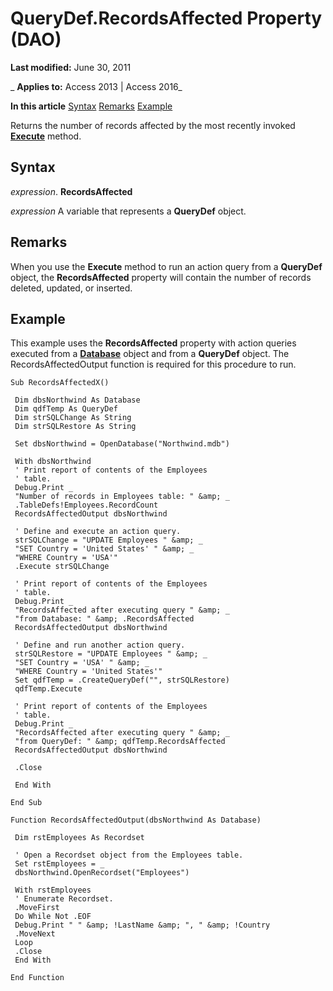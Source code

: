 
# QueryDef.RecordsAffected Property (DAO)

 **Last modified:** June 30, 2011

 _ **Applies to:** Access 2013 | Access 2016_

 **In this article**
[Syntax](#sectionSection0)
[Remarks](#sectionSection1)
[Example](#sectionSection2)


Returns the number of records affected by the most recently invoked  **[Execute](ad9e859e-c6fe-496c-a1f2-a000cf4bebcc.md)** method.

## Syntax
<a name="sectionSection0"> </a>

 _expression_. **RecordsAffected**

 _expression_ A variable that represents a **QueryDef** object.


## Remarks
<a name="sectionSection1"> </a>

When you use the  **Execute** method to run an action query from a **QueryDef** object, the **RecordsAffected** property will contain the number of records deleted, updated, or inserted.


## Example
<a name="sectionSection2"> </a>

This example uses the  **RecordsAffected** property with action queries executed from a **[Database](6cf2ddf8-3957-a15e-5eeb-85f81c1e415e.md)** object and from a **QueryDef** object. The RecordsAffectedOutput function is required for this procedure to run.


```
Sub RecordsAffectedX() 
 
 Dim dbsNorthwind As Database 
 Dim qdfTemp As QueryDef 
 Dim strSQLChange As String 
 Dim strSQLRestore As String 
 
 Set dbsNorthwind = OpenDatabase("Northwind.mdb") 
 
 With dbsNorthwind 
 ' Print report of contents of the Employees 
 ' table. 
 Debug.Print _ 
 "Number of records in Employees table: " &amp; _ 
 .TableDefs!Employees.RecordCount 
 RecordsAffectedOutput dbsNorthwind 
 
 ' Define and execute an action query. 
 strSQLChange = "UPDATE Employees " &amp; _ 
 "SET Country = 'United States' " &amp; _ 
 "WHERE Country = 'USA'" 
 .Execute strSQLChange 
 
 ' Print report of contents of the Employees 
 ' table. 
 Debug.Print _ 
 "RecordsAffected after executing query " &amp; _ 
 "from Database: " &amp; .RecordsAffected 
 RecordsAffectedOutput dbsNorthwind 
 
 ' Define and run another action query. 
 strSQLRestore = "UPDATE Employees " &amp; _ 
 "SET Country = 'USA' " &amp; _ 
 "WHERE Country = 'United States'" 
 Set qdfTemp = .CreateQueryDef("", strSQLRestore) 
 qdfTemp.Execute 
 
 ' Print report of contents of the Employees 
 ' table. 
 Debug.Print _ 
 "RecordsAffected after executing query " &amp; _ 
 "from QueryDef: " &amp; qdfTemp.RecordsAffected 
 RecordsAffectedOutput dbsNorthwind 
 
 .Close 
 
 End With 
 
End Sub 
 
Function RecordsAffectedOutput(dbsNorthwind As Database) 
 
 Dim rstEmployees As Recordset 
 
 ' Open a Recordset object from the Employees table. 
 Set rstEmployees = _ 
 dbsNorthwind.OpenRecordset("Employees") 
 
 With rstEmployees 
 ' Enumerate Recordset. 
 .MoveFirst 
 Do While Not .EOF 
 Debug.Print " " &amp; !LastName &amp; ", " &amp; !Country 
 .MoveNext 
 Loop 
 .Close 
 End With 
 
End Function 

```

